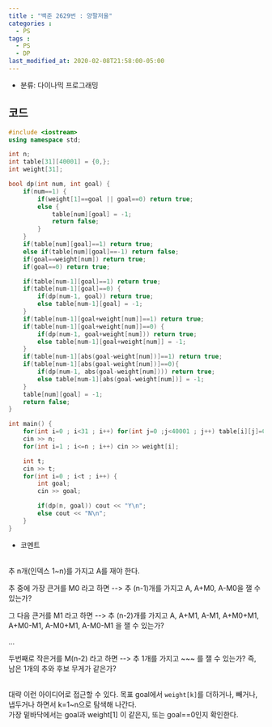 ```yaml
---
title : "백준 2629번 : 양팔저울"
categories : 
  - PS
tags :
  - PS
  - DP
last_modified_at: 2020-02-08T21:58:00-05:00
---
```


- 분류: 다이나믹 프로그래밍

## 코드
```cpp
#include <iostream>
using namespace std;

int n;
int table[31][40001] = {0,};
int weight[31];

bool dp(int num, int goal) {
    if(num==1) {
        if(weight[1]==goal || goal==0) return true;
        else {
            table[num][goal] = -1;
            return false;
        }
    }
    if(table[num][goal]==1) return true;
    else if(table[num][goal]==-1) return false;
    if(goal==weight[num]) return true;
    if(goal==0) return true;

    if(table[num-1][goal]==1) return true;
    if(table[num-1][goal]==0) {
        if(dp(num-1, goal)) return true;
        else table[num-1][goal] = -1;
    }
    if(table[num-1][goal+weight[num]]==1) return true;
    if(table[num-1][goal+weight[num]]==0) {
        if(dp(num-1, goal+weight[num])) return true;
        else table[num-1][goal+weight[num]] = -1;
    }
    if(table[num-1][abs(goal-weight[num])]==1) return true;
    if(table[num-1][abs(goal-weight[num])]==0){
        if(dp(num-1, abs(goal-weight[num]))) return true;
        else table[num-1][abs(goal-weight[num])] = -1;
    }
    table[num][goal] = -1;
    return false;
}

int main() {
    for(int i=0 ; i<31 ; i++) for(int j=0 ;j<40001 ; j++) table[i][j]=0;
    cin >> n;
    for(int i=1 ; i<=n ; i++) cin >> weight[i];

    int t;
    cin >> t;
    for(int i=0 ; i<t ; i++) {
        int goal;
        cin >> goal;

        if(dp(n, goal)) cout << "Y\n";
        else cout << "N\n";
    }
}
```
- 코멘트<br /><br />

추 n개(인덱스 1~n)를 가지고 A를 재야 한다.

추 중에 가장 큰거를 M0 라고 하면
  --> 추 (n-1)개를 가지고 A, A+M0, A-M0을 잴 수 있는가? <br />

그 다음 큰거를 M1 라고 하면
  --> 추 (n-2)개를 가지고 A, A+M1, A-M1, A+M0+M1, A+M0-M1, A-M0+M1, A-M0-M1 을 잴 수 있는가? <br />

... <br />

두번째로 작은거를 M(n-2) 라고 하면
  --> 추 1개를 가지고  ~~~ 를 잴 수 있는가? 즉, 남은 1개의 추와 후보 무게가 같은가? <br /><br />
  
대략 이런 아이디어로 접근할 수 있다. 목표 goal에서 `weight[k]`를 더하거나, 빼거나, 냅두거나 하면서 k=1~n으로 탐색해 나간다.<br />
가장 밑바닥에서는 goal과 weight[1] 이 같은지, 또는 goal==0인지 확인한다.


